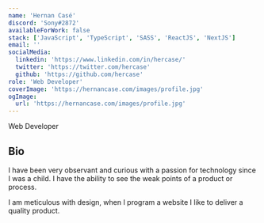 ```yaml
---
name: 'Hernan Casé'
discord: 'Sony#2872'
availableForWork: false
stack: ['JavaScript', 'TypeScript', 'SASS', 'ReactJS', 'NextJS']
email: ''
socialMedia:
  linkedin: 'https://www.linkedin.com/in/hercase/'
  twitter: 'https://twitter.com/hercase'
  github: 'https://github.com/hercase'
role: 'Web Developer'
coverImage: 'https://hernancase.com/images/profile.jpg'
ogImage:
  url: 'https://hernancase.com/images/profile.jpg'
---
```


Web Developer

## Bio

I have been very observant and curious with a passion for technology since I was a child. I have the ability to see the weak points of a product or process.

I am meticulous with design, when I program a website I like to deliver a quality product.
